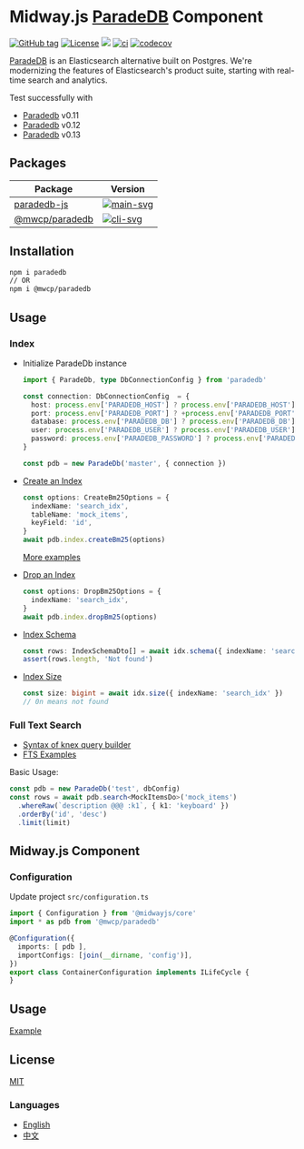 # Midway.js [ParadeDB] Component

[![GitHub tag](https://img.shields.io/github/tag/waitingsong/paradedb.svg)]()
[![License](https://img.shields.io/badge/license-MIT-blue.svg)](https://opensource.org/licenses/MIT)
[![](https://img.shields.io/badge/lang-TypeScript-blue.svg)]()
[![ci](https://github.com/waitingsong/paradedb/actions/workflows/nodejs.yml/badge.svg
)](https://github.com/waitingsong/paradedb/actions)
[![codecov](https://codecov.io/gh/waitingsong/paradedb/graph/badge.svg?token=oDHz5mmy7x)](https://codecov.io/gh/waitingsong/paradedb)

[ParadeDB] is an Elasticsearch alternative built on Postgres.
We're modernizing the features of Elasticsearch's product suite, 
starting with real-time search and analytics.

Test successfully with
- [Paradedb] v0.11
- [Paradedb] v0.12
- [Paradedb] v0.13


## Packages

| Package          | Version                |
| ---------------- | ---------------------- |
| [paradedb-js]    | [![main-svg]][main-ch] |
| [@mwcp/paradedb] | [![cli-svg]][cli-ch]   |


## Installation

```sh
npm i paradedb 
// OR
npm i @mwcp/paradedb
```

## Usage

### Index

- Initialize ParadeDb instance
  ```ts
  import { ParadeDb, type DbConnectionConfig } from 'paradedb'

  const connection: DbConnectionConfig  = {
    host: process.env['PARADEDB_HOST'] ? process.env['PARADEDB_HOST'] : 'localhost',
    port: process.env['PARADEDB_PORT'] ? +process.env['PARADEDB_PORT'] : 5432,
    database: process.env['PARADEDB_DB'] ? process.env['PARADEDB_DB'] : 'postgres',
    user: process.env['PARADEDB_USER'] ? process.env['PARADEDB_USER'] : 'postgres',
    password: process.env['PARADEDB_PASSWORD'] ? process.env['PARADEDB_PASSWORD'] : 'password',
  }

  const pdb = new ParadeDb('master', { connection })
  ```

- [Create an Index]
  ```ts
  const options: CreateBm25Options = {
    indexName: 'search_idx',
    tableName: 'mock_items',
    keyField: 'id',
  }
  await pdb.index.createBm25(options)
  ```
  [More examples](https://github.com/waitingsong/paradedb/tree/main/packages/paradedb/test/lib/index-manager)

- [Drop an Index]
  ```ts
  const options: DropBm25Options = {
    indexName: 'search_idx',
  }
  await pdb.index.dropBm25(options)
  ```

- [Index Schema]
  ```ts
  const rows: IndexSchemaDto[] = await idx.schema({ indexName: 'search_idx' })
  assert(rows.length, 'Not found')
  ```

- [Index Size]
  ```ts
  const size: bigint = await idx.size({ indexName: 'search_idx' })
  // 0n means not found
  ```

### Full Text Search

- [Syntax of knex query builder]
- [FTS Examples]

Basic Usage:
```ts
const pdb = new ParadeDb('test', dbConfig)
const rows = await pdb.search<MockItemsDo>('mock_items')
  .whereRaw(`description @@@ :k1`, { k1: 'keyboard' })
  .orderBy('id', 'desc')
  .limit(limit)
```

## Midway.js Component

### Configuration

Update project `src/configuration.ts`
```ts
import { Configuration } from '@midwayjs/core'
import * as pdb from '@mwcp/paradedb'

@Configuration({
  imports: [ pdb ],
  importConfigs: [join(__dirname, 'config')],
})
export class ContainerConfiguration implements ILifeCycle {
}
```

## Usage

[Example](https://github.com/waitingsong/paradedb/blob/main/packages/mwcp-paradedb/test/fixtures/base-app/src/paradedb-manager.ts#L29)



## License
[MIT](LICENSE)


### Languages
- [English](README.md)
- [中文](README.zh-CN.md)

<br>

[paradedb-js]: https://github.com/waitingsong/paradedb/tree/main/packages/paradedb
[main-svg]: https://img.shields.io/npm/v/paradedb.svg?maxAge=300
[main-ch]: https://github.com/waitingsong/paradedb/tree/main/packages/paradedb/CHANGELOG.md


[@mwcp/paradedb]: https://github.com/waitingsong/paradedb/tree/main/packages/mwcp-paradedb
[cli-svg]: https://img.shields.io/npm/v/@mwcp/paradedb.svg?maxAge=300
[cli-ch]: https://github.com/waitingsong/paradedb/tree/main/packages/mwcp-paradedb/CHANGELOG.md


[Midway.js]: https://midwayjs.org/
[ParadeDB]: https://www.paradedb.com/

[Create an Index]: https://docs.paradedb.com/documentation/indexing/create_index
[Drop an Index]: https://docs.paradedb.com/documentation/indexing/delete_index
[Index Schema]: https://docs.paradedb.com/documentation/indexing/inspect_index#index-schema
[Index Size]: https://docs.paradedb.com/documentation/indexing/inspect_index#index-size

[Syntax of knex query builder]: https://knexjs.org/guide/query-builder.html
[FTS Examples]: https://github.com/waitingsong/paradedb/tree/main/packages/paradedb/test/lib/fts
